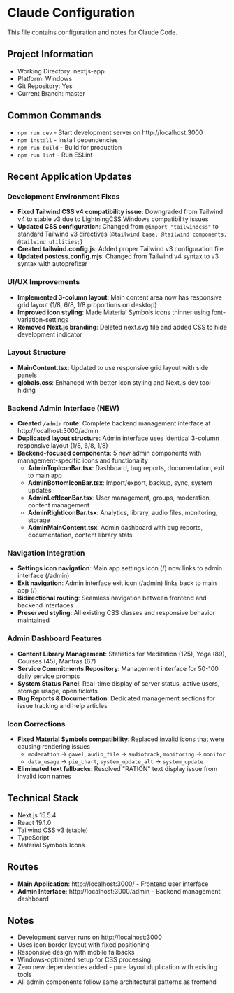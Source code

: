 # Claude Configuration

This file contains configuration and notes for Claude Code.

## Project Information
- Working Directory: nextjs-app
- Platform: Windows
- Git Repository: Yes
- Current Branch: master

## Common Commands
- `npm run dev` - Start development server on http://localhost:3000
- `npm install` - Install dependencies
- `npm run build` - Build for production
- `npm run lint` - Run ESLint

## Recent Application Updates

### Development Environment Fixes
- **Fixed Tailwind CSS v4 compatibility issue**: Downgraded from Tailwind v4 to stable v3 due to LightningCSS Windows compatibility issues
- **Updated CSS configuration**: Changed from `@import "tailwindcss"` to standard Tailwind v3 directives (`@tailwind base; @tailwind components; @tailwind utilities;`)
- **Created tailwind.config.js**: Added proper Tailwind v3 configuration file
- **Updated postcss.config.mjs**: Changed from Tailwind v4 syntax to v3 syntax with autoprefixer

### UI/UX Improvements
- **Implemented 3-column layout**: Main content area now has responsive grid layout (1/8, 6/8, 1/8 proportions on desktop)
- **Improved icon styling**: Made Material Symbols icons thinner using font-variation-settings
- **Removed Next.js branding**: Deleted next.svg file and added CSS to hide development indicator

### Layout Structure
- **MainContent.tsx**: Updated to use responsive grid layout with side panels
- **globals.css**: Enhanced with better icon styling and Next.js dev tool hiding

### Backend Admin Interface (NEW)
- **Created `/admin` route**: Complete backend management interface at http://localhost:3000/admin
- **Duplicated layout structure**: Admin interface uses identical 3-column responsive layout (1/8, 6/8, 1/8)
- **Backend-focused components**: 5 new admin components with management-specific icons and functionality
  - **AdminTopIconBar.tsx**: Dashboard, bug reports, documentation, exit to main app
  - **AdminBottomIconBar.tsx**: Import/export, backup, sync, system updates
  - **AdminLeftIconBar.tsx**: User management, groups, moderation, content management
  - **AdminRightIconBar.tsx**: Analytics, library, audio files, monitoring, storage
  - **AdminMainContent.tsx**: Admin dashboard with bug reports, documentation, content library stats

### Navigation Integration
- **Settings icon navigation**: Main app settings icon (/) now links to admin interface (/admin)
- **Exit navigation**: Admin interface exit icon (/admin) links back to main app (/)
- **Bidirectional routing**: Seamless navigation between frontend and backend interfaces
- **Preserved styling**: All existing CSS classes and responsive behavior maintained

### Admin Dashboard Features
- **Content Library Management**: Statistics for Meditation (125), Yoga (89), Courses (45), Mantras (67)
- **Service Commitments Repository**: Management interface for 50-100 daily service prompts
- **System Status Panel**: Real-time display of server status, active users, storage usage, open tickets
- **Bug Reports & Documentation**: Dedicated management sections for issue tracking and help articles

### Icon Corrections
- **Fixed Material Symbols compatibility**: Replaced invalid icons that were causing rendering issues
  - `moderation` → `gavel`, `audio_file` → `audiotrack`, `monitoring` → `monitor`
  - `data_usage` → `pie_chart`, `system_update_alt` → `system_update`
- **Eliminated text fallbacks**: Resolved "RATION" text display issue from invalid icon names

## Technical Stack
- Next.js 15.5.4
- React 19.1.0
- Tailwind CSS v3 (stable)
- TypeScript
- Material Symbols Icons

## Routes
- **Main Application**: http://localhost:3000/ - Frontend user interface
- **Admin Interface**: http://localhost:3000/admin - Backend management dashboard

## Notes
- Development server runs on http://localhost:3000
- Uses icon border layout with fixed positioning
- Responsive design with mobile fallbacks
- Windows-optimized setup for CSS processing
- Zero new dependencies added - pure layout duplication with existing tools
- All admin components follow same architectural patterns as frontend